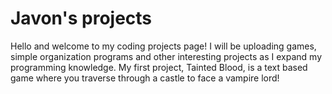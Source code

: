 # Javon's projects
Hello and welcome to my coding projects page!
I will be uploading games, simple organization programs and other interesting projects as I expand my programming knowledge.
My first project, Tainted Blood, is a text based game where you traverse through a castle to face a vampire lord!
